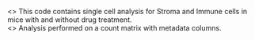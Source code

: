 <> This code contains single cell analysis for Stroma and Immune cells in mice with and without drug treatment.  
<> Analysis performed on a count matrix with metadata columns.
